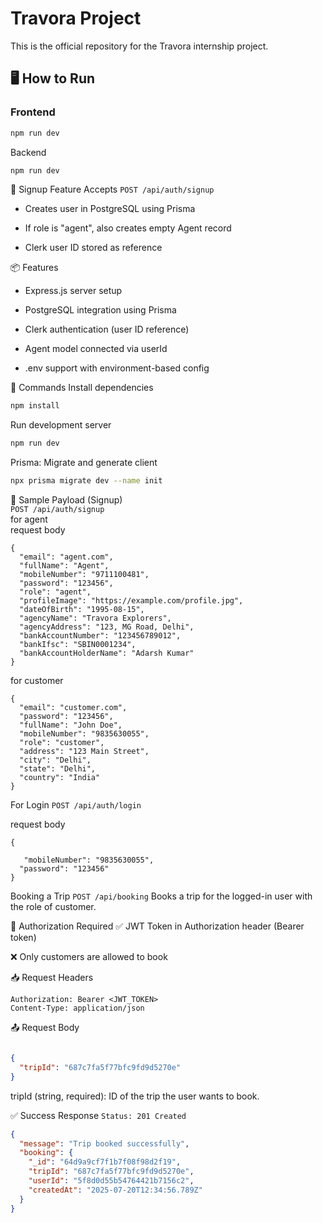 # Travora Project

This is the official repository for the Travora internship project.

## 🖥️ How to Run

### Frontend

```bash
npm run dev
```
Backend
```bash
npm run dev
```
🔐 Signup Feature
Accepts `POST /api/auth/signup`

- Creates user in PostgreSQL using Prisma

- If role is "agent", also creates empty Agent record

- Clerk user ID stored as reference

📦 Features
- Express.js server setup

- PostgreSQL integration using Prisma

- Clerk authentication (user ID reference)

- Agent model connected via userId

- .env support with environment-based config

🔧 Commands
Install dependencies
```bash
npm install
```
Run development server
```bash
npm run dev
```
Prisma: Migrate and generate client
```bash
npx prisma migrate dev --name init
```
📮 Sample Payload (Signup)  
`POST /api/auth/signup`  
for agent  
request body
```
{
  "email": "agent.com",
  "fullName": "Agent",
  "mobileNumber": "9711100481",
  "password": "123456",
  "role": "agent",
  "profileImage": "https://example.com/profile.jpg",
  "dateOfBirth": "1995-08-15",
  "agencyName": "Travora Explorers",
  "agencyAddress": "123, MG Road, Delhi",
  "bankAccountNumber": "123456789012",
  "bankIfsc": "SBIN0001234",
  "bankAccountHolderName": "Adarsh Kumar"
}
```
for customer
```
{
  "email": "customer.com",
  "password": "123456",
  "fullName": "John Doe",
  "mobileNumber": "9835630055",
  "role": "customer",
  "address": "123 Main Street",
  "city": "Delhi",
  "state": "Delhi",
  "country": "India"
}
```
For Login
`POST /api/auth/login`

request body
```
{
  
   "mobileNumber": "9835630055",
  "password": "123456"
}
```


Booking a Trip
`POST /api/booking`
Books a trip for the logged-in user with the role of customer.

🔐 Authorization Required
✅ JWT Token in Authorization header (Bearer token)

❌ Only customers are allowed to book

📥 Request Headers
```http
Authorization: Bearer <JWT_TOKEN>
Content-Type: application/json
```
📤 Request Body
```json

{
  "tripId": "687c7fa5f77bfc9fd9d5270e"
}
```
tripId (string, required): ID of the trip the user wants to book.

✅ Success Response
`Status: 201 Created`

```json
{
  "message": "Trip booked successfully",
  "booking": {
    "_id": "64d9a9cf7f1b7f08f98d2f19",
    "tripId": "687c7fa5f77bfc9fd9d5270e",
    "userId": "5f8d0d55b54764421b7156c2",
    "createdAt": "2025-07-20T12:34:56.789Z"
  }
}

```
